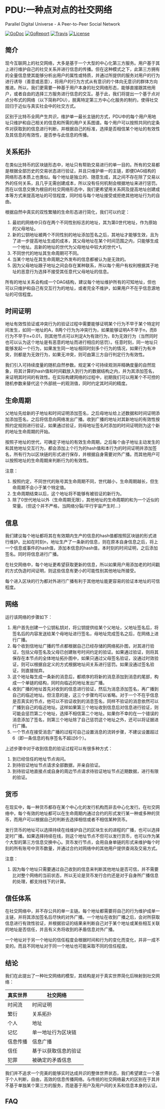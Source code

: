 # PDU:一种点对点的社交网络
Parallel Digital Universe - A Peer-to-Peer Social Network

[![GoDoc](https://img.shields.io/badge/godoc-reference-blue.svg)](https://godoc.org/github.com/TATAUFO/PDU)
[![GoReport](https://goreportcard.com/badge/github.com/TATAUFO/PDU)](https://goreportcard.com/report/github.com/TATAUFO/PDU)
[![Travis](https://travis-ci.org/TATAUFO/PDU.svg?branch=master)](https://travis-ci.org/TATAUFO/PDU)
[![License](https://img.shields.io/badge/license-GPL%20v3-blue.svg)](LICENSE)


## 简介

现今互联网上的社交网络，大多是基于一个大型的中心化第三方服务。用户基于其上进行维护自己的社交关系并进行信息的传播。但在这种模式之下，此第三方拥有的全量信息使其能够分析出用户的属性或特质，并通过所提供的服务对用户的行为进行诱导（善意或恶意），将用户的行为方式从有意识的个体向无意识的群体方向推进。所以，我们更需要一种基于用户本身的社交网络形态，能够直接跟其他用户，或者自由的选择三方服务进行信息的交互。基于此，我们将提出一个基于点对点分布式的网络（以下简称PDU），脱离特定第三方中心化服务的制约，使得社交回归于近似与真实社会中的社交方式。

区别于比特币全网产生共识，维护单一最长主链的方式，PDU中的每个用户用地址只维护和自己相关的信息和所需的用户关系图谱。每个用户可以按照共同约定条件对获取到的信息进行判断，并根据自己的标准，选择是否相信某个地址的有效性及其信息的有效性，是否参与此信息的传播。

## 关系拓扑

在类似比特币的区块链形态中，地址只有帮助交易进行的单一目的。所有的交易都是根据全部历史的交易状态进行验证，并且只维护单一的主链，即便DAG结构的网络形态本质上也类似。每个地址是独立的、随意生成，其之间不存在除了交易以外的任何关系，且几乎无需创建成本，所以没有任何机制会根据地址来进行惩罚。而在以信息交换为根目的社交网络形态中，我们更希望用关系网及提高地址创建成本等方式来提高地址的可信程度，同时给与每个地址接受或拒绝其他地址行为的自由。

根据自然中真实的双性繁殖的生命形态进行简化，我们可以约定：
1. 最初的网络中只存在两个不同性别标志的地址，其为第0世代地址，作为原始的父母地址。
2. 新的公钥地址被两个不同性别的地址添加签名之后，其地址才能够生效，且为了进一步提高地址生成的成本，其父母地址在某个时间范围之内，只能够生成一个地址。且新的地址的世代为父母地址中较大的世代+1。
3. 不同世代的地址其生命周期可不同。
4. 当某个地址在其生命周期之外发布的信息都被认为是无效的。
5. 因为父母地址跟子地址之间会存在某种联系，所以每个用户有权利根据其子地址的恶意行为选择不接受其任意代父母地址的信息。

所有的地址关系会构成一个DAG结构，建议每个地址维护所有的可知地址，但也可以只维护和自己有交互行为的地址，或者完全不维护，如果用户不在乎信息源地址的可信程度。

## 时间证明

地址有效性验证或冲突行为的验证过程中需要能够证明某个行为不早于某个特定时间发生，如同一地址的A，B两个行为为冲突行为，如果能够证明A不早于n，而B行为不早于n+0.01，则其他节点可以判定A为有效行为，B为无效行为（当然同时也可以认为这个地址是有恶意的地址而进行相应的惩罚）。任意时刻，同一地址只能够发起一个行为，如果发生同一地址相同时刻多个行为的情况，如果行为有冲突，则都是为无效行为，如果无冲突，则可由第三方自行判定行为有效性。

我们引入可持续度量的随机自然参数。规定某个可持续观测并精确度量的自然现象，将其计算的hash值和时间戳放入到行为的数据结构之内，并为其添加签名，来证明其时间的有效性。在实际构建网络的过程中，初期我们可以用某个不可控的随机参数来替代这个外部统一的观测值，同时约定其时间的精度。

## 生命周期

父地址先给新的子地址和时间证明添加签名，之后母地址给上述数据和时间证明添加添加签名，之后将信息向网络发出广播。收到广播的地址对其新地址的有效性按照约定规则进行验证，如果通过验证，则母地址签名时添加的时间证明则为这个新的地址生命周期的开始。

按照子地址的世代，可确定子地址的有效生命周期，之后每个由子地址主动发生的和其他地址交互行为，都会添加上个行为的hash值和本行为的时间证明并添加签名，所有行为以区块链的形式进行保存，并根据自身需要对外广播。而其他用户可以按照地址的生命周期来判断行为的有效性。

注意：
1. 按照约定，不同世代的账号其生命周期不同，世代越小，生命周期越长，但生命周期不会小于某个特定值。
2. 生命周期结束以后，这个地址将不能够有被验证的新行为。
3. 除了0世代地址以外（生命周期无限），其他地址的生命周期的和为一个近似的常量。（但这个并不严格，当网络分裂/平行宇宙产生时...）

## 信息

我们建议每个地址都将其在有效期内生产的信息的hash值都按照区块链的形式进行维护。比如在时刻n，地址生产了一条新的信息，则在原本自身信息之后，将上一个信息或事件的hash值，添加本信息的hash值，本时刻的时间证明，之后添加签名。同时将信息进行广播。

在社交网络中，每个地址更希望获取更新的信息，所以如果用户用添加老的时间戳的方式伪造时间证明，则这些信息有更小的可能性别其他地址所接受。

每个进入区块的行为都对外进行广播有利于其他地址能更容易的验证本地址的可信程度。

## 网络

运行该网络的步骤如下：

1. 用户首先创建一个公钥私钥对，将公钥提供给某个父地址，父地址签名后，将签名后的内容发送给某个母地址进行签名，母地址完成签名之后，在网络上进行广播。
2. 每个收到信地址广播的节点都根据自己已经存储的网络拓扑图，对其进行验证，包括父母签名及父母已创建账号时间约定的验证。如果通过验证，则将其保存在本节点的全体地址拓扑图中，如果只通过父母签名验证，没通过时效验证，则可以根据自定义的方式根据地址间关系进行惩罚。如果没通过签名验证，则直接抛弃。
3. 这个地址每生成一条新的消息后，都顺序的将新的消息添加到消息的尾部，构成一个单链的结构，同时向临近的地址发出广播。
4. 收到广播的地址首先对收到的信息进行验证，然后为消息添加签名，再广播到自己的临近地址。但注意的是，这三个步骤均可以省略。对于一个不在乎信息是否真实的节点，他可以不验证收到的消息签名，同样不验证的消息依然可以广播到自己的临近地址。这样如果第三个地址收到信息后对信息进行验证，则可能会惩罚第二个地址，选择不相信第二个地址。如果你不幸的在一个错误的消息添加了签名，则第三个地址除了自己惩罚这个地址之外，还可以将证据进行广播。
5. 一个节点在接受消息广播的过程可自己设置消息的流转步骤，不建议设置超过6（即一条信息的有序签名不超过6个）。

上述步骤中对于收到信息的验证过程可以有很多种方式：
1. 到已经信任的地址节点询问。
2. 到待验证地址节点请求全部数据，并亲自验证。
3. 到待验证地直接点或自身的周边节点请求待验证地址节点近期数据，进行有限的验证。

## 货币

在现实中，每一种货币都存在某个中心化的发行机构而非去中心化发行。在社交网络中，每个有效的地址都可以在生命周期内通过合约的形式发行某一种或多种的货币，而用户可以根据自己的判断去选择相信或者不相信某种货币。

发行货币的地址可以选择持续在线维护自己的区块生长的进程的广播，也可以选择定时广播。如果选择持续在线，则这个地址节点不但可以发行货币，也可以作为某个大型的第三方信息交换中心。货币发行节点，会用自身单链的形式来维护每个时刻的所有账号中货币数量，并通过合约对网络中的其他用户提供查询及交易方式。

注意：
1. 因为每个地址只需要通过自己收到的信息来判断其他地址是否可信，并不需要比对整个网络的当前状态，所以无论是货币发行合约还是对于自身所广播信息的处理，都支持线下的计算。

## 信任体系

在社交网络中，并不存公共的单一主链。每个地址都需要将自己的行为维护成单一主链，并将其添加签名后尽快的对外广播。一个地址在收到广播之后，会对所获取信息进行有效性验证，并根据验证的结果来判断自己对于某个地址或某些相互关联的地址是否信任，并且有义务将收到的矛盾信息对外广播。

一个地址对于另一个地址的信任程度会根据时间和行为的变化而变化，并非一成不变的。而且不同地址对于同一个地址也可能采取不同的信任程度。

## 结论

我们在此提出了一种社交网络的模型，其结构是对于真实世界简化后映射到社交网络：

**真实世界**  | **社交网络**
---|---
时间流 | 时间证明
繁衍 | 关系拓扑
个人  | 地址
记忆 | 单一地址行为区块链
信息传播 | 信息广播
信任  | 基于以获取信息的验证
犯罪  | 被确定的矛盾信息


我们并不追求一个完美的能够实时达成共识的整体世界状态，我们希望建立一个基于个人判断，自由，高效的信息传播网络。与传统的社交网络最大的区别在于其并不基于单独某个第三方的服务，而是基于用户及用户间的关系和信息本身的认证。


## FAQ


